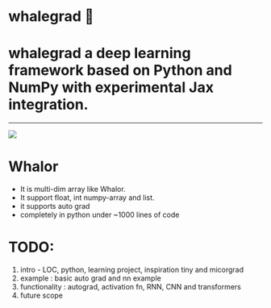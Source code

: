 # whalegrad 🐳
# whalegrad a deep learning framework based on Python and NumPy with experimental Jax integration.
----------------------------------------------------------------------------------------------------------------------------------------------------------------------------------------------------------------------------------------------------------------------------------------------------

![](https://github.com/saurabhaloneai/whalegrad/blob/main/images/whalegrad.png)

# Whalor

* It is multi-dim array like  Whalor.
* It support float, int numpy-array and list.
* it supports auto grad
* completely in python under ~1000 lines of code



# TODO:
1. intro - LOC, python, learning project, inspiration tiny and micorgrad
2. example : basic auto grad and nn example 
3. functionality : autograd, activation fn, RNN, CNN and transformers
4. future scope 


